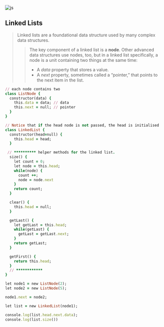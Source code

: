 <img alt="js" src="https://img.shields.io/badge/JavaScript-DataStructure-blue" />

## Linked Lists
> Linked lists are a foundational data structure used by many complex data structures.
> > <p>The key component of a linked list is a <strong>node</strong>. Other advanced data structures use nodes, too, but in a linked list specifically, a node is a unit containing two things at the same time:</p>
> > <ul>
> > <li>A <em>data</em> property that stores a value.</li>
> > <li>A <em>next</em> property, sometimes called a “pointer,” that points to the next item in the list.</li>
> > </ul>
```ruby
// each node contains two
class ListNode {
  constructor(data) {
    this.data = data; // data
    this.next = null; // pointer
  }
}

// Notice that if the head node is not passed, the head is initialised to null.
class LinkedList {
  constructor(head=null) {
    this.head = head;
  }

 // ********** helper methods for the linked list.
  size() {
    let count = 0;
    let node = this.head;
    while(node) {
      count ++;
      node = node.next
    }
    return count;
  }

  clear() {
    this.head = null;
  }

  getLast() {
    let getLast = this.head;
    while(getLast) {
      getLast = getLast.next;
    }
    return getLast;
  }

  getFirst() {
    return this.head;
  }
  // ************
}

let node1 = new ListNode(2);
let node2 = new ListNode(5);

node1.next = node2;

let list = new LinkedList(node1);

console.log(list.head.next.data);
console.log(list.size())
```
